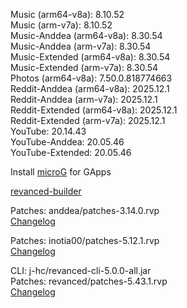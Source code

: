 Music (arm64-v8a): 8.10.52  
Music (arm-v7a): 8.10.52  
Music-Anddea (arm64-v8a): 8.30.54  
Music-Anddea (arm-v7a): 8.30.54  
Music-Extended (arm64-v8a): 8.30.54  
Music-Extended (arm-v7a): 8.30.54  
Photos (arm64-v8a): 7.50.0.818774663  
Reddit-Anddea (arm64-v8a): 2025.12.1  
Reddit-Anddea (arm-v7a): 2025.12.1  
Reddit-Extended (arm64-v8a): 2025.12.1  
Reddit-Extended (arm-v7a): 2025.12.1  
YouTube: 20.14.43  
YouTube-Anddea: 20.05.46  
YouTube-Extended: 20.05.46  

Install [microG](https://github.com/WSTxda/MicroG-RE/releases) for GApps  

[revanced-builder](https://github.com/geologically/revanced-builder)
  
Patches: anddea/patches-3.14.0.rvp  
[Changelog](https://github.com/anddea/revanced-patches/releases/tag/v3.14.0)

Patches: inotia00/patches-5.12.1.rvp  
[Changelog](https://github.com/inotia00/revanced-patches/releases/tag/v5.12.1)

CLI: j-hc/revanced-cli-5.0.0-all.jar  
Patches: revanced/patches-5.43.1.rvp  
[Changelog](https://github.com/revanced/revanced-patches/releases/tag/v5.43.1)  
